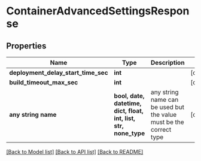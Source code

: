 # ContainerAdvancedSettingsResponse


## Properties
Name | Type | Description | Notes
------------ | ------------- | ------------- | -------------
**deployment_delay_start_time_sec** | **int** |  | [optional] 
**build_timeout_max_sec** | **int** |  | [optional] 
**any string name** | **bool, date, datetime, dict, float, int, list, str, none_type** | any string name can be used but the value must be the correct type | [optional]

[[Back to Model list]](../README.md#documentation-for-models) [[Back to API list]](../README.md#documentation-for-api-endpoints) [[Back to README]](../README.md)


